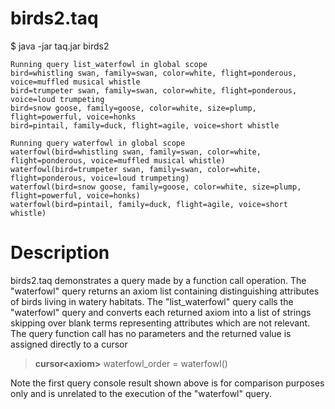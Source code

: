 # birds2.taq

$ java -jar taq.jar birds2

    Running query list_waterfowl in global scope 
    bird=whistling swan, family=swan, color=white, flight=ponderous, voice=muffled musical whistle
    bird=trumpeter swan, family=swan, color=white, flight=ponderous, voice=loud trumpeting
    bird=snow goose, family=goose, color=white, size=plump, flight=powerful, voice=honks
    bird=pintail, family=duck, flight=agile, voice=short whistle
    
    Running query waterfowl in global scope 
    waterfowl(bird=whistling swan, family=swan, color=white, flight=ponderous, voice=muffled musical whistle)
    waterfowl(bird=trumpeter swan, family=swan, color=white, flight=ponderous, voice=loud trumpeting)
    waterfowl(bird=snow goose, family=goose, color=white, size=plump, flight=powerful, voice=honks)
    waterfowl(bird=pintail, family=duck, flight=agile, voice=short whistle)

# Description

birds2.taq demonstrates a query made by a function call operation. 
The "waterfowl" query returns an axiom list containing distinguishing 
attributes of birds living in watery habitats. The "list_waterfowl" query calls the "waterfowl" query 
and converts each returned axiom into a list of strings skipping over blank terms representing attributes 
which are not relevant. The query function call has no parameters and the returned value is assigned directly to a cursor

> **cursor\<axiom\>** waterfowl_order = waterfowl()

Note the first query console result shown above is for comparison purposes 
only and is unrelated to the execution of the "waterfowl" query.